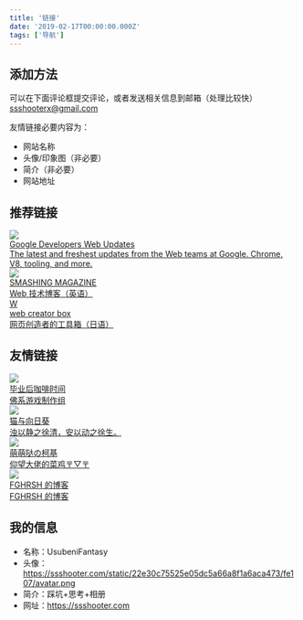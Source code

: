 ```yaml
---
title: '链接'
date: '2019-02-17T00:00:00.000Z'
tags: ['导航']
---
```


## 添加方法

可以在下面评论框提交评论，或者发送相关信息到邮箱（处理比较快）<br />ssshooterx@gmail.com

友情链接必要内容为：

- 网站名称
- 头像/印象图（非必要）
- 简介（非必要）
- 网站地址

## 推荐链接

<a target="_blank" href="https://developers.google.com/web/updates/">
    <div class="link-card">
        <img src="https://developers.google.cn/web/images/web-fundamentals-icon192x192.png">
        <div class="info">
            <div class="title">Google Developers Web Updates</div>
            <div class="descript">The latest and freshest updates from the Web teams at Google. Chrome, V8, tooling, and more.</div>
        </div>
    </div>
</a>

<a target="_blank" href="https://www.webcreatorbox.com/">
    <div class="link-card">
        <img src="https://www.smashingmagazine.com/images/footer/tablet__left.svg">
        <div class="info">
            <div class="title">SMASHING MAGAZINE</div>
            <div class="descript">Web 技术博客（英语）</div>
        </div>
    </div>
</a>

<a target="_blank" href="https://www.webcreatorbox.com/">
    <div class="link-card">
        <div class="noimage">W</div>
        <div class="info">
            <div class="title">web creator box</div>
            <div class="descript">网页创造者的工具箱（日语）</div>
        </div>
    </div>
</a>

## 友情链接

<a target="_blank" href="http://skt-studio.com/">
    <div class="link-card">
        <img src="https://tva4.sinaimg.cn/crop.0.0.690.690.180/c1679d2ajw8epdaoxuxtmj20j60j6mzu.jpg">
        <div class="info">
            <div class="title">毕业后咖啡时间</div>
            <div class="descript">佛系游戏制作组</div>
        </div>
    </div>
</a>

<a target="_blank" href="https://imjad.cn/">
    <div class="link-card">
        <img src="https://secure.gravatar.com/avatar/1f1b82f7ab1429a50424ac18dce65e37?s=80&r=X&d=">
        <div class="info">
            <div class="title">猫与向日葵</div>
            <div class="descript">浊以静之徐清，安以动之徐生。</div>
        </div>
    </div>
</a>

<a target="_blank" href="https://heroyf.club/">
    <div class="link-card">
        <img src="https://file.heroyf.club/logo.jpg">
        <div class="info">
            <div class="title">萌萌哒の柯基</div>
            <div class="descript">仰望大佬的菜鸡〒▽〒</div>
        </div>
    </div>
</a>

<a target="_blank" href="https://www.fghrsh.net/">
    <div class="link-card">
        <img src="https://gravatar.fghrsh.net/avatar/0c5d77513a08b8c3e38336859b53b027?s=80&d=mm&r=G">
        <div class="info">
            <div class="title">FGHRSH 的博客</div>
            <div class="descript">FGHRSH 的博客</div>
        </div>
    </div>
</a>

## 我的信息

- 名称：UsubeniFantasy
- 头像：https://ssshooter.com/static/22e30c75525e05dc5a66a8f1a6aca473/fe107/avatar.png
- 简介：踩坑+思考+相册
- 网址：https://ssshooter.com
